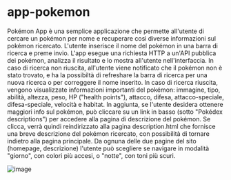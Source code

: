 # app-pokemon
Pokémon App è una semplice applicazione che permette all'utente di cercare un pokémon per nome e recuperare così diverse informazioni sul pokémon ricercato. 
L'utente inserisce il nome del pokémon in una barra di ricerca e preme invio. 
L'app esegue una richiesta HTTP a un'API pubblica dei pokémon, analizza il risultato e lo mostra all'utente nell'interfaccia. 
In caso di ricerca non riuscita, all'utente viene notificato che il pokémon non è stato trovato, e ha la possibiltà di refreshare la barra di ricerca per una nuova ricerca o per correggere il nome inserito. 
In caso di ricerca riuscita, vengono visualizzate informazioni importanti del pokémon: immagine, tipo, abilità, altezza, peso, HP ("health points"), attacco, difesa, attacco-speciale, difesa-speciale, velocità e habitat. 
In aggiunta, se l'utente desidera ottenere maggiori info sul pokémon, può cliccare su un link in basso (sotto "Pokédex descriptions") per accedere alla pagina di descrizione del pokémon. Se clicca, verrà quindi reindirizzato alla pagina description.html che fornisce una breve descrizione del pokémon ricercato, con possibilità di tornare indietro alla pagina principale. 
Da ognuna delle due pagine del sito (homepage, descrizione) l'utente può scegliere se navigare in modalità "giorno", con colori più accesi, o "notte", con toni più scuri.

![image](https://github.com/EleonoraQ/app-pokemon/assets/163025934/55e10e49-dc99-415f-82b3-a0ecbcea84f9)

